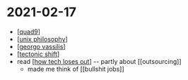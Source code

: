 # 2021-02-17

- [[quad9]] 
- [[unix philosophy]]
- [[georgo vassilis]]
- [[tectonic shift]]
- read [[how tech loses out]] -- partly about [[outsourcing]]
  - made me think of [[bullshit jobs]]

[//begin]: # "Autogenerated link references for markdown compatibility"
[quad9]: ../quad9 "Quad9"
[unix philosophy]: ../unix-philosophy "Unix Philosophy"
[georgo vassilis]: ../georgo-vassilis "Georgo Vassilis"
[tectonic shift]: ../tectonic-shift "Tectonic Shift"
[how tech loses out]: ../how-tech-loses-out "How Tech Loses Out"
[//end]: # "Autogenerated link references"